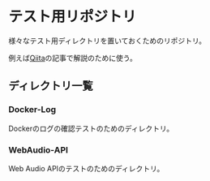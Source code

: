 # テスト用リポジトリ

様々なテスト用ディレクトリを置いておくためのリポジトリ。

例えば[Qiita](https://qiita.com/Q_Udon)の記事で解説のために使う。

## ディレクトリ一覧

### Docker-Log

Dockerのログの確認テストのためのディレクトリ。

### WebAudio-API

Web Audio APIのテストのためのディレクトリ。